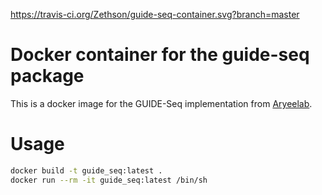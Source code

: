 https://travis-ci.org/Zethson/guide-seq-container.svg?branch=master
# Docker container for the guide-seq package
This is a docker image for the GUIDE-Seq implementation from [Aryeelab](https://github.com/aryeelab/guideseq).
# Usage 
```bash
docker build -t guide_seq:latest .
docker run --rm -it guide_seq:latest /bin/sh
```
